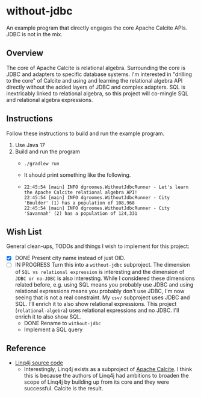 # without-jdbc

An example program that directly engages the core Apache Calcite APIs. JDBC is not in the mix.


## Overview

The core of Apache Calcite is relational algebra. Surrounding the core is JDBC and adapters to specific database
systems. I'm interested in "drilling to the core" of Calcite and using and learning the relational algebra API directly
without the added layers of JDBC and complex adapters. SQL is inextricably linked to relational algebra, so this
project will co-mingle SQL and relational algebra expressions.


## Instructions

Follow these instructions to build and run the example program.

1. Use Java 17
2. Build and run the program
    * ```shell
      ./gradlew run
      ```
    * It should print something like the following.
    * ```text
      22:45:54 [main] INFO dgroomes.WithoutJdbcRunner - Let's learn the Apache Calcite relational algebra API!
      22:45:54 [main] INFO dgroomes.WithoutJdbcRunner - City 'Boulder' (1) has a population of 108,968
      22:45:54 [main] INFO dgroomes.WithoutJdbcRunner - City 'Savannah' (2) has a population of 124,331
      ```


## Wish List

General clean-ups, TODOs and things I wish to implement for this project:

* [x] DONE Present city name instead of just OID.
* [ ] IN PROGRESS Turn this into a `without-jdbc` subproject. The dimension of `SQL vs relational expression` is interesting and the
  dimension of `JDBC or no-JDBC` is also interesting. While I considered these dimensions related before, e.g. using SQL
  means you probably use JDBC and using relational expressions means you probably don't use JDBC, I'm now seeing that
  is not a real constraint. My `csv/` subproject uses JDBC and SQL. I'll enrich it to also show relational expressions.
  This project (`relational-algebra`) uses relational expressions and no JDBC. I'll enrich it to also show SQL.
   * DONE Rename to `without-jdbc`
   * Implement a SQL query


## Reference

* [Linq4j source code](https://github.com/apache/calcite/tree/main/linq4j)
  * Interestingly, Linq4j exists as a subproject of [Apache Calcite](https://calcite.apache.org/). I think this is
    because the authors of Linq4j had ambitions to broaden the scope of Linq4j by building up from its core and they
    were successful. Calcite is the result.
